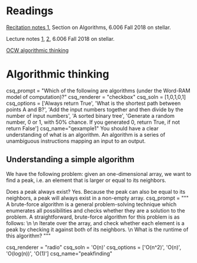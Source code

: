 # Readings 
[Recitation notes 1](https://learning-modules.mit.edu/service/materials/groups/238004/files/586e0399-eb6a-4695-882d-918b42c8aaa5/link?errorRedirect=%2Fmaterials%2Findex.html&download=true), Section on Algorithms, 6.006 Fall 2018 on stellar.

Lecture notes [1](https://learning-modules.mit.edu/service/materials/groups/238004/files/9311a06c-25cc-46af-90de-70b7eff0b18b/link?errorRedirect=%2Fmaterials%2Findex.html&download=true), [2](https://learning-modules.mit.edu/service/materials/groups/238004/files/3af97329-8071-4124-b629-5fe90f1f773b/link?errorRedirect=%2Fmaterials%2Findex.html&download=true),  6.006 Fall 2018 on stellar.

[OCW algorithmic thinking](https://ocw.mit.edu/courses/electrical-engineering-and-computer-science/6-006-introduction-to-algorithms-fall-2011/lecture-videos/MIT6_006F11_lec01.pdf)

# Algorithmic thinking


<question multiplechoice>
csq_prompt = "Which of the following are algorithms (under the Word-RAM model of computation)?"
csq_renderer = "checkbox"
csq_soln = [1,0,1,0,1]
csq_options =  ['Always return True',
'What is the shortest path between points A and B?',
'Add the input numbers together and then divide by the number of input numbers',
'A sorted binary tree',
'Generate a random number, 0 or 1, with 50% chance. If you generated 0, return True, if not return False']
csq_name="qexample1"
</question>


<checkyourself>
You should have a clear understanding of what is an algorithm. An algorithm is a series of unambiguous instructions mapping an input to an output.
</checkyourself>


## Understanding a simple algorithm

We have the following problem: given an one-dimensional array, we want to find a peak, i.e. an element that is larger or equal to its neighbors. 

<checkyourself>
Does a peak always exist?

<showhide>
Yes. Because the peak can also be equal to its neighbors, a peak will always exist in a non-empty array.
</showhide>
</checkyourself>

<question multiplechoice>
csq_prompt = """
A brute-force algorithm is a general problem-solving technique which enumerates all possibilities and checks whether they are a solution to the problem. A straightforward, brute-force algorithm for this problem is as follows: \n
\n
Iterate over the array, and check whether each element is a peak by checking it against both of its neighbors. \n
What is the runtime of this algorithm?
"""

csq_renderer = "radio"
csq_soln = 'O(n)'
csq_options =  ['O(n^2)',
'O(n)',
'O(log(n))',
'O(1)']
csq_name="peakfinding"
</question>



